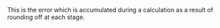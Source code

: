 This is the error which is accumulated during a calculation as a result
of rounding off at each stage.
